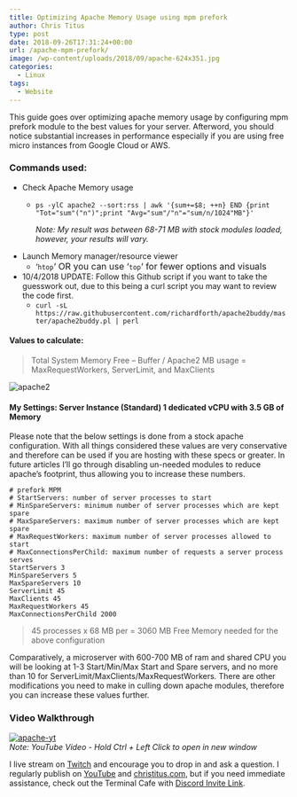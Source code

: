 ```yaml
---
title: Optimizing Apache Memory Usage using mpm prefork
author: Chris Titus
type: post
date: 2018-09-26T17:31:24+00:00
url: /apache-mpm-prefork/
image: /wp-content/uploads/2018/09/apache-624x351.jpg
categories:
  - Linux
tags:
  - Website
---
```

This guide goes over optimizing apache memory usage by configuring mpm prefork module to the best values for your server. Afterword, you should notice substantial increases in performance especially if you are using free micro instances from Google Cloud or AWS.<!--more-->

### Commands used:

  * Check Apache Memory usage 
      * `ps -ylC apache2 --sort:rss | awk '{sum+=$8; ++n} END {print "Tot="sum"("n")";print "Avg="sum"/"n"="sum/n/1024"MB"}'`
  
        _Note: My result was between 68-71 MB with stock modules loaded, however, your results will vary._ 
  * Launch Memory manager/resource viewer 
      * &#8216;`htop`<span style="font-size: 1rem;">&#8216; OR you can use &#8216;</span>`top`<span style="font-size: 1rem;">&#8216; for fewer options and visuals</span>
  * 10/4/2018 UPDATE: Follow this Github script if you want to take the guesswork out, due to this being a curl script you may want to review the code first. 
      * `curl -sL https://raw.githubusercontent.com/richardforth/apache2buddy/master/apache2buddy.pl | perl`

#### Values to calculate:

> Total System Memory Free &#8211; Buffer / Apache2 MB usage = MaxRequestWorkers, ServerLimit, and MaxClients

![apache2](/wp-content/uploads/2018/09/apache2.png)

#### My Settings: Server Instance (Standard) 1 dedicated vCPU with 3.5 GB of Memory

Please note that the below settings is done from a stock apache configuration. With all things considered these values are very conservative and therefore can be used if you are hosting with these specs or greater. In future articles I&#8217;ll go through disabling un-needed modules to reduce apache&#8217;s footprint, thus allowing you to increase these numbers.

```
# prefork MPM
# StartServers: number of server processes to start
# MinSpareServers: minimum number of server processes which are kept spare
# MaxSpareServers: maximum number of server processes which are kept spare
# MaxRequestWorkers: maximum number of server processes allowed to start
# MaxConnectionsPerChild: maximum number of requests a server process serves
StartServers 3
MinSpareServers 5
MaxSpareServers 10
ServerLimit 45
MaxClients 45
MaxRequestWorkers 45
MaxConnectionsPerChild 2000
```
> 45 processes x 68 MB per = 3060 MB Free Memory needed for the above configuration

Comparatively, a microserver with 600-700 MB of ram and shared CPU you will be looking at 1-3 Start/Min/Max Start and Spare servers, and no more than 10 for ServerLimit/MaxClients/MaxRequestWorkers. There are other modifications you need to make in culling down apache modules, therefore you can increase these values further.

### Video Walkthrough

[![apache-yt](https://img.youtube.com/vi/uGugeHVEeiU/0.jpg)](https://www.youtube.com/watch?v=uGugeHVEeiU)  
_Note: YouTube Video - Hold Ctrl + Left Click to open in new window_

I live stream on [Twitch][1] and encourage you to drop in and ask a question. I regularly publish on [YouTube][2] and [christitus.com][3], but if you need immediate assistance, check out the Terminal Cafe with [Discord Invite Link][4].

 [1]: https://twitch.tv/christitustech
 [2]: https://www.youtube.com/c/ChrisTitusTech
 [3]: https://christitus.com/
 [4]: https://christitus.com/discord

